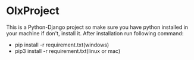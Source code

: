 # OlxProject

This is a Python-Django project so make sure you have python installed in your machine if don't, install it.
After installation run following command:
- pip install -r requirement.txt(windows)
- pip3 install -r requirement.txt(linux or mac)
